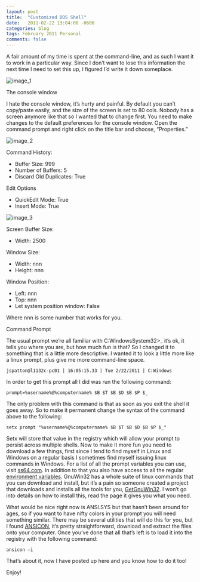 ```yaml
---
layout: post
title:  "Customized DOS Shell"
date:   2011-02-22 13:04:00 -0600
categories: blog
tags: February 2011 Personal
comments: false
---
```

A fair amount of my time is spent at the command-line, and as such I want it to work in a particular way. Since I don’t want to lose this information the next time I need to set this up, I figured I’d write it down someplace.

![image_1](https://prdwebappstorage.blob.core.windows.net/pattontech/images/image_1.png)

The console window

I hate the console window, it’s hurty and painful. By default you can’t copy/paste easily, and the size of the screen is set to 80 cols. Nobody has a screen anymore like that so I wanted that to change first. You need to make changes to the default preferences for the console window. Open the command prompt and right click on the title bar and choose, “Properties.”

![image_2](https://prdwebappstorage.blob.core.windows.net/pattontech/images/image_2.png)

Command History:

* Buffer Size: 999
* Number of Buffers: 5
* Discard Old Duplicates: True

Edit Options

* QuickEdit Mode: True
* Insert Mode: True

![image_3](https://prdwebappstorage.blob.core.windows.net/pattontech/images/image_3.png)

Screen Buffer Size:

* Width: 2500

Window Size:

* Width: nnn
* Height: nnn

Window Position:

* Left: nnn
* Top: nnn
* Let system position window: False

Where nnn is some number that works for you.

Command Prompt

The usual prompt we’re all familiar with C:WindowsSystem32>_ it’s ok, it tells you where you are, but how much fun is that? So I changed it to something that is a little more descriptive. I wanted it to look a little more like a linux prompt, plus give me more command-line space.

``` dos
jspatton@l1132c-pc01 | 16:05:15.33 | Tue 2/22/2011 | C:Windows
```

In order to get this prompt all I did was run the following command:

``` dos
prompt=%username%@%computername% $B $T $B $D $B $P $_
```

The only problem with this command is that as soon as you exit the shell it goes away. So to make it permanent change the syntax of the command above to the following:

``` dos
setx prompt "%username%@%computername% $B $T $B $D $B $P $_"
```

Setx will store that value in the registry which will allow your prompt to persist across multiple shells. Now to make it more fun you need to download a few things, first since I tend to find myself in Linux and Windows on a regular basis I sometimes find myself issuing linux commands in Windows. For a list of all the prompt variables you can use, visit [ss64.com](http://ss64.com/nt/prompt.html). In addition to that you also have access to all the regular [environment variables](http://technet.microsoft.com/en-us/library/cc737438%28WS.10%29.aspx). GnuWin32 has a whole suite of linux commands that you can download and install, but it’s a pain so someone created a project that downloads and installs all the tools for you, [GetGnuWin32](http://getgnuwin32.sourceforge.net/). I won’t go into details on how to install this, read the page it gives you what you need.

What would be nice right now is ANSI.SYS but that hasn’t been around for ages, so if you want to have nifty colors in your prompt you will need something similar. There may be several utilities that will do this for you, but I found [ANSICON](http://adoxa.110mb.com/ansicon/index.html), it’s pretty straightforward, download and extract the files onto your computer. Once you’ve done that all that’s left is to load it into the registry with the following command:

``` dos
ansicon –i
```

That’s about it, now I have posted up here and you know how to do it too!

Enjoy!
